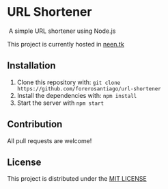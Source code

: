 # URL Shortener
![]()
A simple URL shortener using Node.js

This project is currently hosted in [neen.tk](https://neen.tk)

## Installation
1. Clone this repository with: `git clone https://github.com/forerosantiago/url-shortener`
2. Install the dependencies with: `npm install`
3. Start the server with `npm start`

## Contribution
All pull requests are welcome!

## License
This project is distributed under the [MIT LICENSE](https://forero.mit-license.org/)
